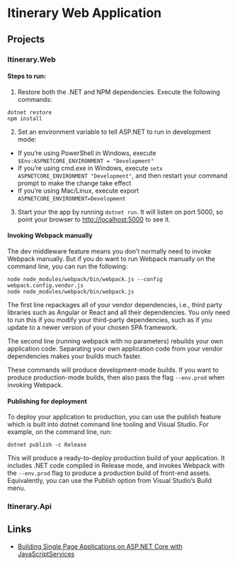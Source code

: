 # Itinerary Web Application

## Projects
### Itinerary.Web
#### Steps to run: ####
1. Restore both the .NET and NPM dependencies. Execute the following commands:
```
dotnet restore
npm install
```
2. Set an environment variable to tell ASP.NET to run in development mode:
* If you’re using PowerShell in Windows, execute ```$Env:ASPNETCORE_ENVIRONMENT = "Development"```
* If you’re using cmd.exe in Windows, execute ```setx ASPNETCORE_ENVIRONMENT "Development"```, and then restart your command prompt to make the change take effect
* If you’re using Mac/Linux, execute export ```ASPNETCORE_ENVIRONMENT=Development```
3. Start your the app by running ```dotnet run```. It will listen on port 5000, so point your browser to [http://localhost:5000](http://localhost:5000) to see it.

#### Invoking Webpack manually ####
The dev middleware feature means you don’t normally need to invoke Webpack manually. But if you do want to run Webpack manually on the command line, you can run the following:

```
node node_modules/webpack/bin/webpack.js --config webpack.config.vendor.js
node node_modules/webpack/bin/webpack.js
```

The first line repackages all of your vendor dependencies, i.e., third party libraries such as Angular or React and all their dependencies. You only need to run this if you modify your third-party dependencies, such as if you update to a newer version of your chosen SPA framework.

The second line (running webpack with no parameters) rebuilds your own application code. Separating your own application code from your vendor dependencies makes your builds much faster.

These commands will produce development-mode builds. If you want to produce production-mode builds, then also pass the flag ```--env.prod``` when invoking Webpack.

#### Publishing for deployment ####

To deploy your application to production, you can use the publish feature which is built into dotnet command line tooling and Visual Studio. For example, on the command line, run:

```
dotnet publish -c Release
```

This will produce a ready-to-deploy production build of your application. It includes .NET code compiled in Release mode, and invokes Webpack with the ```--env.prod``` flag to produce a production build of front-end assets. Equivalently, you can use the Publish option from Visual Studio’s Build menu.

### Itinerary.Api


## Links
* [Building Single Page Applications on ASP.NET Core with JavaScriptServices](https://blogs.msdn.microsoft.com/webdev/2017/02/14/building-single-page-applications-on-asp-net-core-with-javascriptservices/)
